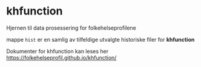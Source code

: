 # khfunction
Hjernen til data prosessering for folkehelseprofilene

mappe `hist` er en samlig av tilfeldige utvalgte historiske filer for **khfunction** 

Dokumenter for khfunction kan leses her https://folkehelseprofil.github.io/khfunction/
